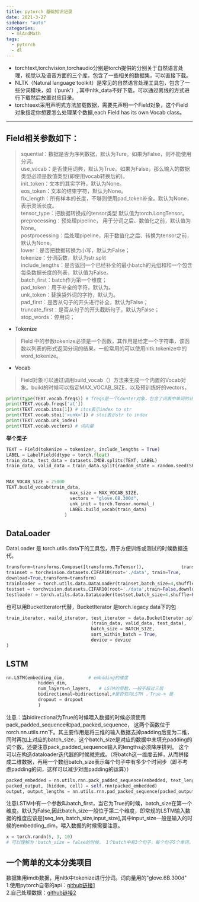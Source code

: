 ```yaml
---
title: pytorch 基础知识记录
date: 2021-3-27
sidebar: "auto"
categories:
  - mlAndMath
tags:
  - pytorch
  - dl
---
```


 - torchtext,torchvision,torchaudio分别是torch提供的分别关于自然语言处理，视觉以及语音方面的三个库，包含了一些相关的数据集，可以直接下载。
 - NLTK（Natural language toolkit）是常见的自然语言处理工具包，包含了一些分词模块，如（‘punk’）, 其中nltk_data不好下载，可以通过离线的方式进行下载然后放置对应目录。
 - torchteext采用声明式方法加载数据，需要先声明一个Field对象，这个Field对象指定你想要怎么处理某个数据,each Field has its own Vocab class。
 - - -
 
## Field相关参数如下：
> squential：数据是否为序列数据，默认为Ture。如果为False，则不能使用分词。  
use_vocab：是否使用词典，默认为True。如果为False，那么输入的数据类型必须是数值类型(即使用vocab转换后的)。  
init_token：文本的其实字符，默认为None。  
eos_token：文本的结束字符，默认为None。  
fix_length：所有样本的长度，不够则使用pad_token补全。默认为None，表示灵活长度。  
tensor_type：把数据转换成的tensor类型 默认值为torch.LongTensor。  
preprocessing：预处理pipeline， 用于分词之后、数值化之前，默认值为None。  
postprocessing：后处理pipeline，用于数值化之后、转换为tensor之前，默认为None。  
lower：是否把数据转换为小写，默认为False；  
tokenize：分词函数，默认为str.split  
include_lengths：是否返回一个已经补全的最小batch的元组和和一个包含每条数据长度的列表，默认值为False。  
batch_first：batch作为第一个维度；  
pad_token：用于补全的字符，默认为<pad>。  
unk_token：替换袋外词的字符，默认为<unk>。  
pad_first：是否从句子的开头进行补全，默认为False；  
truncate_first：是否从句子的开头截断句子，默认为False；  
stop_words：停用词；  

- Tokenize
> Field 中的参数tokenize必须是一个函数，其作用是给定一个字符串，该函数以列表的形式返回分词的结果。一般常用的可以使用nltk.tokenize中的word_tokenize。

- Vocab
> Field对象可以通过调用build_vocab（）方法来生成一个内置的Vocab对象。build的时候可以指定MAX_VOCAB_SIZE，以及预训练好的vectors，
 
 ```python
print(type(TEXT.vocab.freqs)) # freqs是一个Counter对象，包含了词表中单词的计数信息
print(TEXT.vocab.freqs['at'])
print(TEXT.vocab.itos[1]) # itos表示index to str
print(TEXT.vocab.stoi['<unk>']) # stoi表示str to index
print(TEXT.vocab.unk_index)
print(TEXT.vocab.vectors) # 词向量
```
**举个栗子**
```python
TEXT = Field(tokenize = tokenizer, include_lengths = True)
LABEL = LabelField(dtype = torch.float)
train_data, test_data = datasets.IMDB.splits(TEXT, LABEL)
train_data, valid_data = train_data.split(random_state = random.seed(SEED))


MAX_VOCAB_SIZE = 25000
TEXT.build_vocab(train_data,       
                        max_size = MAX_VOCAB_SIZE,      
                        vectors = "glove.6B.300d",    
                        unk_init = torch.Tensor.normal_)
                        LABEL.build_vocab(train_data)
                      )
```
## DataLoader
DataLoader 是 torch.utils.data下的工具包，用于方便训练或测试的时候数据迭代。
```python
transform=transforms.Compose([transforms.ToTensor(),              transforms.Normalize((0.5,0.5,0.5),0.5,0.5,0.5))]                                                     )
trainset = torchvision.datasets.CIFAR10(root='./data', train=True, 
download=True,transform=transform)
trainloader = torch.utils.data.DataLoader(trainset,batch_size=4,shuffle=True,num_workers=2)
testset = torchvision.datasets.CIFAR10(root='./data',train=False,download=True,transform=transform)
testloader = torch.utils.data.DataLoader(testset,batch_size=4,shuffle=False,num_workers=2)
```
也可以用BucketIterator代替，BucketIterator 是torch.legacy.data下的包

```python
train_iterator, vaild_iterator, test_iterator = data.BucketIterator.splits(   
                                (train_data, valid_data, test_data),   
                                batch_size = BATCH_SIZE, 
                                sort_within_batch = True,  
                                device = device
)
```

## LSTM 
```python
nn.LSTM(embedding_dim,         # embdding的维度
            hidden_dim,          
            num_layers=n_layers,   # LSTM的层数，一般不超过三层
            bidirectional=bidirectional,#是否双向LSTM ，True-> 是    
            dropout = dropout
            )
```
注意：当bidirectional为True的时候喂入数据的时候必须使用pack_padded_sequence和pad_packed_sequence，
这两个函数位于rorch.nn.utils.rnn下。其主要作用是将三维的输入数据去掉padding后变为二维，同时再加上对应的batch_size，这个batch_size是对应的数据中未填充padding的词个数。还要注意pack_padded_sequence输入的lengths必须降序排列。
这个可以在构造dataloader迭代器的时候就完成。（将batch这一维度去掉，从而拼接成二维数据，再用一个数组batch_size表示每个句子中有多少个时间步（即不考虑padding的词，这样可以减少对面padding的运算））
```python
packed_embedded = nn.utils.rnn.pack_padded_sequence(embedded, text_lengths)
packed_output, (hidden, cell) = self.rnn(packed_embedded)
output, output_lengths = nn.utils.rnn.pad_packed_sequence(packed_output)
```
注意LSTM中有一个参数叫batch_first，当它为True的时候，batch_size在第一个维度。默认为False,因此batch_size一般位于第二个维度，即常规的LSTM输入数据的维度应该是[seq_len, batch_size,input_size],其中input_size一般是输入的时候的embedding_dim，喂入数据的时候需要注意。
```python
x = torch.randn(5, 3, 10)
# 可以理解为：batch_size = false的时候， 1个batch中有3个句子，每个句子5个单词，每个单词用10维的向量表示；而句子的长度是不一样的，所以seq_len可长可短，这也是LSTM可以解决长短序列的特殊之处。只有seq_len这一参数是可变的。
```
## 一个简单的文本分类项目
 数据集用imdb数据，用nltk中tokenize进行分词。词向量用的"glove.6B.300d"  
  1.使用pytorch自带的api：[github链接1](https://github.com/gq15760172077/pytorch/blob/master/basicTextClassified.py)  
  2.自己处理数据：[github链接2](https://github.com/gq15760172077/pytorch/blob/master/gru-classify.ipynb)